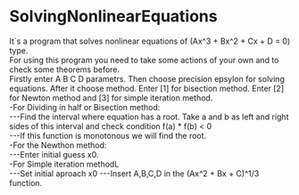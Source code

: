 # SolvingNonlinearEquations
It`s a program that solves nonlinear equations of (Ax^3 + Bx^2 + Cx + D = 0) type. <br>
For using this program you need to take some actions of your own and to check some theorems before. <br>
Firstly enter A B C D parametrs. Then choose precision epsylon for solving equations. After it choose method. Enter [1] for bisection method. Enter [2] for Newton method and [3] for simple iteration method. <br>
-For Dividing in half or Bisection method:<br>
---Find the interval where equation has a root. Take a and b as left and right sides of this interval and check condition f(a) * f(b) < 0 <br>
---If this function is monotonous we will find the root.<br>
-For the Newthon method:<br>
---Enter initial guess x0.<br>
-For Simple iteration methodL <br>
---Set initial aproach x0
---Insert A,B,C,D in the (Ax^2 + Bx + C)^1/3 function.
